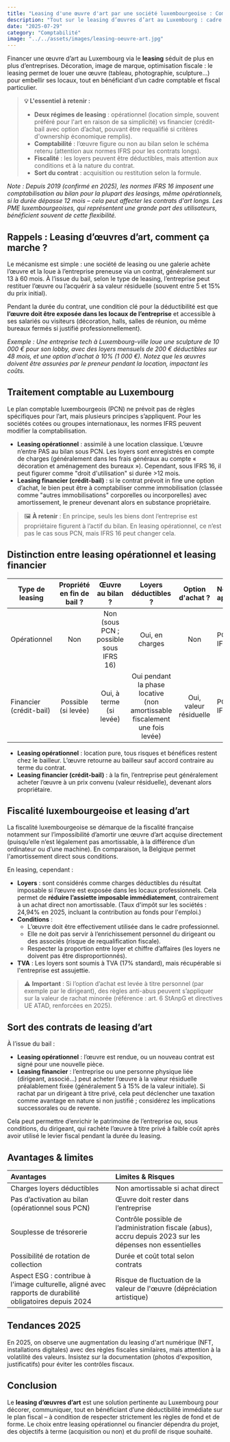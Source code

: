 ```yaml
---
title: "Leasing d'une œuvre d'art par une société luxembourgeoise : Comptabilité, fiscalité, opérationnel vs financier"
description: "Tout sur le leasing d’œuvres d’art au Luxembourg : cadre comptable, traitement fiscal, distinctions leasing opérationnel ou financier, et le sort du contrat en fin de bail."
date: "2025-07-29"
category: "Comptabilité"
image: "../../assets/images/leasing-oeuvre-art.jpg"
---
```



Financer une œuvre d’art au Luxembourg via le **leasing** séduit de plus en plus d’entreprises. Décoration, image de marque, optimisation fiscale : le leasing permet de louer une œuvre (tableau, photographie, sculpture…) pour embellir ses locaux, tout en bénéficiant d’un cadre comptable et fiscal particulier.

> **💡 L'essentiel à retenir :**
> * **Deux régimes de leasing** : opérationnel (location simple, souvent préféré pour l'art en raison de sa simplicité) vs financier (crédit-bail avec option d’achat, pouvant être requalifié si critères d'ownership économique remplis).
> * **Comptabilité** : l’œuvre figure ou non au bilan selon le schéma retenu (attention aux normes IFRS pour les contrats longs).
> * **Fiscalité** : les loyers peuvent être déductibles, mais attention aux conditions et à la nature du contrat.
> * **Sort du contrat** : acquisition ou restitution selon la formule.

*Note : Depuis 2019 (confirmé en 2025), les normes IFRS 16 imposent une comptabilisation au bilan pour la plupart des leasings, même opérationnels, si la durée dépasse 12 mois – cela peut affecter les contrats d'art longs. Les PME luxembourgeoises, qui représentent une grande part des utilisateurs, bénéficient souvent de cette flexibilité.*

## Rappels : Leasing d’œuvres d’art, comment ça marche ?

Le mécanisme est simple : une société de leasing ou une galerie achète l’œuvre et la loue à l’entreprise preneuse via un contrat, généralement sur 13 à 60 mois. À l’issue du bail, selon le type de leasing, l’entreprise peut restituer l’œuvre ou l’acquérir à sa valeur résiduelle (souvent entre 5 et 15% du prix initial).

Pendant la durée du contrat, une condition clé pour la déductibilité est que **l’œuvre doit être exposée dans les locaux de l’entreprise** et accessible à ses salariés ou visiteurs (décoration, halls, salles de réunion, ou même bureaux fermés si justifié professionnellement).

*Exemple : Une entreprise tech à Luxembourg-ville loue une sculpture de 10 000 € pour son lobby, avec des loyers mensuels de 200 € déductibles sur 48 mois, et une option d'achat à 10% (1 000 €). Notez que les œuvres doivent être assurées par le preneur pendant la location, impactant les coûts.*

## Traitement comptable au Luxembourg

Le plan comptable luxembourgeois (PCN) ne prévoit pas de règles spécifiques pour l’art, mais plusieurs principes s’appliquent. Pour les sociétés cotées ou groupes internationaux, les normes IFRS peuvent modifier la comptabilisation.

- **Leasing opérationnel** : assimilé à une location classique. L’œuvre n’entre PAS au bilan sous PCN. Les loyers sont enregistrés en compte de charges (généralement dans les frais généraux au compte « décoration et aménagement des bureaux »). Cependant, sous IFRS 16, il peut figurer comme "droit d'utilisation" si durée >12 mois.
- **Leasing financier (crédit-bail)** : si le contrat prévoit in fine une option d’achat, le bien peut être à comptabiliser comme immobilisation (classée comme "autres immobilisations" corporelles ou incorporelles) avec amortissement, le preneur devenant alors en substance propriétaire.

> 🖼 **À retenir** : En principe, seuls les biens dont l’entreprise est propriétaire figurent à l’actif du bilan. En leasing opérationnel, ce n’est pas le cas sous PCN, mais IFRS 16 peut changer cela.

## Distinction entre leasing opérationnel et leasing financier

| Type de leasing       | Propriété en fin de bail ? | Œuvre au bilan ?             | Loyers déductibles ?        | Option d'achat ? | Normes applicables |
|----------------------|:-------------------------:|:----------------------------:|:---------------------------:|:----------------:|:------------------|
| Opérationnel         | Non                       | Non (sous PCN ; possible sous IFRS 16) | Oui, en charges             | Non              | PCN ou IFRS 16    |
| Financier (crédit-bail) | Possible (si levée)     | Oui, à terme (si levée)      | Oui pendant la phase locative (non amortissable fiscalement une fois levée) | Oui, valeur résiduelle  | PCN ou IFRS 16    |

- **Leasing opérationnel** : location pure, tous risques et bénéfices restent chez le bailleur. L’œuvre retourne au bailleur sauf accord contraire au terme du contrat.
- **Leasing financier (crédit-bail)** : à la fin, l’entreprise peut généralement acheter l’œuvre à un prix convenu (valeur résiduelle), devenant alors propriétaire.

## Fiscalité luxembourgeoise et leasing d’art

La fiscalité luxembourgeoise se démarque de la fiscalité française notamment sur l’impossibilité d’amortir une œuvre d’art acquise directement (puisqu’elle n’est légalement pas amortissable, à la différence d’un ordinateur ou d’une machine). En comparaison, la Belgique permet l'amortissement direct sous conditions.

En leasing, cependant :

- **Loyers** : sont considérés comme charges déductibles du résultat imposable si l’œuvre est exposée dans les locaux professionnels. Cela permet de **réduire l’assiette imposable immédiatement**, contrairement à un achat direct non amortissable. (Taux d'impôt sur les sociétés : 24,94% en 2025, incluant la contribution au fonds pour l'emploi.)
- **Conditions** :
  - L’œuvre doit être effectivement utilisée dans le cadre professionnel. 
  - Elle ne doit pas servir à l’enrichissement personnel du dirigeant ou des associés (risque de requalification fiscale).
  - Respecter la proportion entre loyer et chiffre d’affaires (les loyers ne doivent pas être disproportionnés).
- **TVA** : Les loyers sont soumis à TVA (17% standard), mais récupérable si l'entreprise est assujettie.

> ⚠️ **Important** : Si l’option d’achat est levée à titre personnel (par exemple par le dirigeant), des règles anti-abus peuvent s’appliquer sur la valeur de rachat minorée (référence : art. 6 StAnpG et directives UE ATAD, renforcées en 2025).

## Sort des contrats de leasing d’art

À l’issue du bail :

- **Leasing opérationnel** : l’œuvre est rendue, ou un nouveau contrat est signé pour une nouvelle pièce.
- **Leasing financier** : l’entreprise ou une personne physique liée (dirigeant, associé…) peut acheter l’œuvre à la valeur résiduelle préalablement fixée (généralement 5 à 15% de la valeur initiale). Si rachat par un dirigeant à titre privé, cela peut déclencher une taxation comme avantage en nature si non justifié ; considérez les implications successorales ou de revente.

Cela peut permettre d’enrichir le patrimoine de l’entreprise ou, sous conditions, du dirigeant, qui rachète l’œuvre à titre privé à faible coût après avoir utilisé le levier fiscal pendant la durée du leasing.

## Avantages & limites

| Avantages                          | Limites & Risques                     |
|:------------------------------------|:--------------------------------------|
| Charges loyers déductibles   | Non amortissable si achat direct   |
| Pas d’activation au bilan (opérationnel sous PCN) | Œuvre doit rester dans l’entreprise   |
| Souplesse de trésorerie             | Contrôle possible de l’administration fiscale (abus), accru depuis 2023 sur les dépenses non essentielles |
| Possibilité de rotation de collection | Durée et coût total selon contrats    |
| Aspect ESG : contribue à l'image culturelle, aligné avec rapports de durabilité obligatoires depuis 2024 | Risque de fluctuation de la valeur de l'œuvre (dépréciation artistique) |

## Tendances 2025

En 2025, on observe une augmentation du leasing d'art numérique (NFT, installations digitales) avec des règles fiscales similaires, mais attention à la volatilité des valeurs. Insistez sur la documentation (photos d'exposition, justificatifs) pour éviter les contrôles fiscaux.

## Conclusion

Le **leasing d’œuvres d’art** est une solution pertinente au Luxembourg pour décorer, communiquer, tout en bénéficiant d’une déductibilité immédiate sur le plan fiscal – à condition de respecter strictement les règles de fond et de forme. Le choix entre leasing opérationnel ou financier dépendra du projet, des objectifs à terme (acquisition ou non) et du profil de risque souhaité.